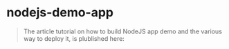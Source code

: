 # nodejs-demo-app

> The article tutorial on how to build NodeJS app demo and the various way to deploy it, is plublished here:
